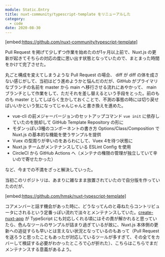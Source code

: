 ```yaml
---
module: Static.Entry
title: nuxt-community/typescript-template をリニューアルした
category:
  - code
date: 2020-08-30
---
```


[embed:https://github.com/nuxt-community/typescript-template]

Pull Request を掲げて少しずつ作業を始めたのが1ヶ月以上前で、Nuxt.js の更新が起きてそちらの対応の度に思い出す状態となっていたので、まとまった時間をかけて完了させた。

丸ごと構成を変えてしまうような Pull Request の場合、 diff が diff の体を成さない感じがして、当初はどう進めようかと悩んだのだが、GitHub がプライマリなブランチの名前を master から main へ移行させる流れにあやかって、 main ブランチとして作業をして、ただそれを差し替えるという手段をとった。前のものも master としてしばらく生かしておくことで、不測の事態の時には切り戻せばいいかという気になってじゃんじゃんと書き換えを進めた。

- vue-cli の前メジャーバージョンのセットアップコマンド `vue init` に依存していたのを脱却して GitHub Template Repository の形に
- モダンっぽい3種のコンポーネントの書き方 Options/Class/Composition で Nuxt.js の基本的な機能を使うサンプルを提供
- Vuex の型周りが辛いのをあらわにして、Vuex 4を待つ状態に
- Nuxt.js チームがメンテナンスしている ESLint Config を使用
- CircleCI から GitHub Actions へ（メンテナの権限の管理が独立していて辛いので寄せたかった）

など、今までの不満をざっと解決していった。

当初このリポジトリは、あまりに雑なまま放置されていたので自分版を作っていたのだが、

[embed:https://github.com/hmsk/nuxt-typescript-template]

コアメンバーと話す機会があった時に、どうなってんのと尋ねたらコントリビュータにされるという定番っぽい流れで淡々とメンテナンスしていた。[create-nuxt-app](https://github.com/nuxt/create-nuxt-app) が TypeScript にも対応しくれる頃にはその責が解かれると思っていたら、色んなツールのサンプルが詰まり過ぎているが故に、Nuxt.js 本体側の更新への追従すらも早いとは言えない状況となっているのもあって（Pull Request を送ろうと思ったこともあったが対応しているツールが多すぎて、その全てをカバーして検証する必要がわかったところで心が折れた）、こちらはこちらでまだメンテナンスする意義があるよう。
